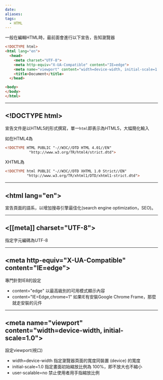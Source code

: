 ```yaml
---
date: 
aliases: 
tags:
  - HTML
---
```


一般在編輯HTML時，最前面會進行以下宣告，告知瀏覽器
```html
<!DOCTYPE html>
<html lang="en">
  <head>
    <meta charset="UTF-8">
    <meta http-equiv="X-UA-Compatible" content="IE=edge">
    <meta name="viewport" content="width=device-width, initial-scale=1.0">
    <title>Document</title>
  </head>

<body>
</body>
</html>
```

---
## \<!DOCTYPE html>
宣告文件是以HTML5的形式撰寫，單一`html`即表示為HTML5，大幅簡化輸入

如在HTML4為
```html
<!DOCTYPE HTML PUBLIC "-//W3C//DTD HTML 4.01//EN"
           "http://www.w3.org/TR/html4/strict.dtd">
```
XHTML為
```html
<!DOCTYPE html PUBLIC "-//W3C//DTD XHTML 1.0 Strict//EN"
          "http://www.w3.org/TR/xhtml1/DTD/xhtml1-strict.dtd">
```

---
## \<html lang="en">
宣告頁面的語系，以增加搜尋引擎最佳化(search engine optimization，SEO)。

---
## \<[[meta]] charset="UTF-8">
指定字元編碼為UTF-8

---
## \<meta http-equiv="X-UA-Compatible" content="IE=edge">
專門針對IE8的設定
- content="edge" 以最高級別的可用模式顯示內容
- content="IE=Edge,chrome=1" 如果IE有安裝Google Chrome Frame，那麼就走安裝的元件

---
## \<meta name="viewport" content="width=device-width, initial-scale=1.0">
設定viewport(視口)
- width=device-width 指定瀏覽器頁面的寬度同裝置 (device) 的寬度
- initial-scale=1.0 指定畫面初始縮放比例為 100%，即不放大也不縮小
- user-scalable=no 禁止使用者用手指縮放比例
